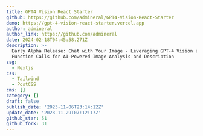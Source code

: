 ```yaml
---
title: GPT4 Vision React Starter
github: https://github.com/admineral/GPT4-Vision-React-Starter
demo: https://gpt-4-vision-react-starter.vercel.app
author: admineral
author_link: https://github.com/admineral
date: 2024-02-18T04:45:58.271Z
description: >-
  Early Alpha Release: Chat with Your Image - Leveraging GPT-4 Vision and
  Function Calls for AI-Powered Image Analysis and Description
ssg:
  - Nextjs
css:
  - Tailwind
  - PostCSS
cms: []
category: []
draft: false
publish_date: '2023-11-06T23:14:12Z'
update_date: '2023-11-29T07:12:17Z'
github_star: 51
github_fork: 31
---
```


